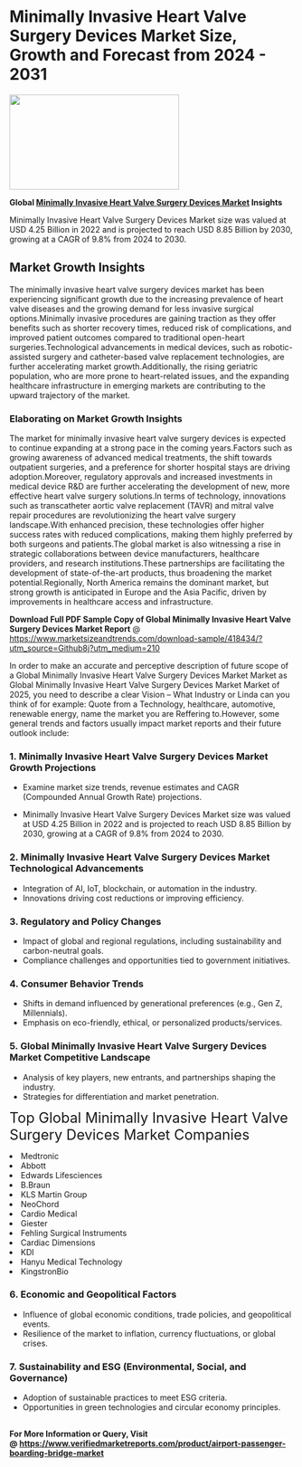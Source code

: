 <H1>Minimally Invasive Heart Valve Surgery Devices Market Size, Growth and Forecast from 2024 - 2031</H1><img class="aligncenter size-medium wp-image-584254" src="https://thirdeyenews.in/wp-content/uploads/2024/09/Global-Market-Research-300x168.jpeg" alt="" width="300" height="168" /><p><strong>Global&nbsp;<a href="https://www.marketsizeandtrends.com/download-sample/418434/?utm_source=Github8j?utm_medium=210">Minimally Invasive Heart Valve Surgery Devices Market</a> Insights</strong></p><p>Minimally Invasive Heart Valve Surgery Devices Market size was valued at USD 4.25 Billion in 2022 and is projected to reach USD 8.85 Billion by 2030, growing at a CAGR of 9.8% from 2024 to 2030.</p><p><h2>Market Growth Insights</h2> The minimally invasive heart valve surgery devices market has been experiencing significant growth due to the increasing prevalence of heart valve diseases and the growing demand for less invasive surgical options.Minimally invasive procedures are gaining traction as they offer benefits such as shorter recovery times, reduced risk of complications, and improved patient outcomes compared to traditional open-heart surgeries.Technological advancements in medical devices, such as robotic-assisted surgery and catheter-based valve replacement technologies, are further accelerating market growth.Additionally, the rising geriatric population, who are more prone to heart-related issues, and the expanding healthcare infrastructure in emerging markets are contributing to the upward trajectory of the market.<h3>Elaborating on Market Growth Insights</h3> The market for minimally invasive heart valve surgery devices is expected to continue expanding at a strong pace in the coming years.Factors such as growing awareness of advanced medical treatments, the shift towards outpatient surgeries, and a preference for shorter hospital stays are driving adoption.Moreover, regulatory approvals and increased investments in medical device R&D are further accelerating the development of new, more effective heart valve surgery solutions.In terms of technology, innovations such as transcatheter aortic valve replacement (TAVR) and mitral valve repair procedures are revolutionizing the heart valve surgery landscape.With enhanced precision, these technologies offer higher success rates with reduced complications, making them highly preferred by both surgeons and patients.The global market is also witnessing a rise in strategic collaborations between device manufacturers, healthcare providers, and research institutions.These partnerships are facilitating the development of state-of-the-art products, thus broadening the market potential.Regionally, North America remains the dominant market, but strong growth is anticipated in Europe and the Asia Pacific, driven by improvements in healthcare access and infrastructure.<p><span class=""><strong>Download Full PDF Sample Copy of Global Minimally Invasive Heart Valve Surgery Devices Market Report</strong> @ <a href="https://www.marketsizeandtrends.com/download-sample/418434/?utm_source=Github8j?utm_medium=210" target="_blank">https://www.marketsizeandtrends.com/download-sample/418434/?utm_source=Github8j?utm_medium=210</a></span></p><p>In order to make an accurate and perceptive description of future scope of a Global&nbsp;Minimally Invasive Heart Valve Surgery Devices Market Market as Global&nbsp;Minimally Invasive Heart Valve Surgery Devices Market Market of 2025, you need to describe a clear Vision &ndash; What Industry or Linda can you think of for example: Quote from a Technology, healthcare, automotive, renewable energy, name the market you are Reffering to.However, some general trends and factors usually impact market reports and their future outlook include:</p><h3>1.&nbsp;<strong>Minimally Invasive Heart Valve Surgery Devices Market Growth Projections</strong></h3><ul><li>Examine market size trends, revenue estimates and CAGR (Compounded Annual Growth Rate) projections.</li><li><p>Minimally Invasive Heart Valve Surgery Devices Market size was valued at USD 4.25 Billion in 2022 and is projected to reach USD 8.85 Billion by 2030, growing at a CAGR of 9.8% from 2024 to 2030.</p></li></ul><h3>2.&nbsp;<strong>Minimally Invasive Heart Valve Surgery Devices Market Technological Advancements</strong></h3><ul><li>Integration of AI, IoT, blockchain, or automation in the industry.</li><li>Innovations driving cost reductions or improving efficiency.</li></ul><h3>3.&nbsp;<strong>Regulatory and Policy Changes</strong></h3><ul><li>Impact of global and regional regulations, including sustainability and carbon-neutral goals.</li><li>Compliance challenges and opportunities tied to government initiatives.</li></ul><h3>4.&nbsp;<strong>Consumer Behavior Trends</strong></h3><ul><li>Shifts in demand influenced by generational preferences (e.g., Gen Z, Millennials).</li><li>Emphasis on eco-friendly, ethical, or personalized products/services.</li></ul><h3>5.&nbsp;<strong>Global Minimally Invasive Heart Valve Surgery Devices Market Competitive Landscape</strong></h3><ul><li>Analysis of key players, new entrants, and partnerships shaping the industry.</li><li>Strategies for differentiation and market penetration.</li></ul><p data-pm-slice="1 1 []"><span style="color: inherit; font-family: inherit; font-size: 25px;">Top Global Minimally Invasive Heart Valve Surgery Devices Market Companies</span></p><div class="" data-test-id=""><p><li>Medtronic</li><li> Abbott</li><li> Edwards Lifesciences</li><li> B.Braun</li><li> KLS Martin Group</li><li> NeoChord</li><li> Cardio Medical</li><li> Giester</li><li> Fehling Surgical Instruments</li><li> Cardiac Dimensions</li><li> KDI</li><li> Hanyu Medical Technology</li><li> KingstronBio</li></p></div><h3>6.&nbsp;<strong>Economic and Geopolitical Factors</strong></h3><ul><li>Influence of global economic conditions, trade policies, and geopolitical events.</li><li>Resilience of the market to inflation, currency fluctuations, or global crises.</li></ul><h3>7.&nbsp;<strong>Sustainability and ESG (Environmental, Social, and Governance)</strong></h3><ul><li>Adoption of sustainable practices to meet ESG criteria.</li><li>Opportunities in green technologies and circular economy principles.</li></ul><h2><strong style="font-size: 14px;">For More Information or Query, Visit @&nbsp;</strong><a style="background-color: #ffffff; font-size: 14px;" href="https://www.marketsizeandtrends.com/report/minimally-invasive-heart-valve-surgery-devices-market/" target="_blank">https://www.verifiedmarketreports.com/product/airport-passenger-boarding-bridge-market</a></h2>